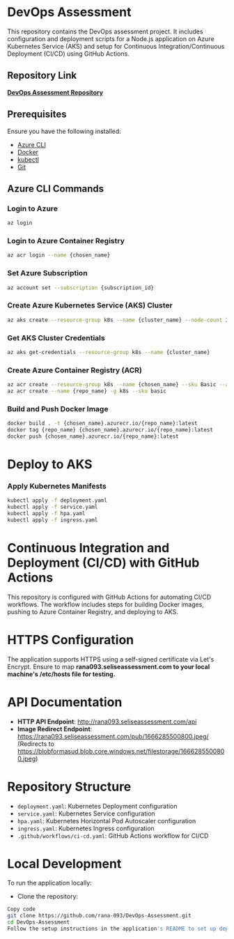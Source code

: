 # DevOps Assessment

This repository contains the DevOps assessment project. It includes configuration and deployment scripts for a Node.js application on Azure Kubernetes Service (AKS) and setup for Continuous Integration/Continuous Deployment (CI/CD) using GitHub Actions.

## Repository Link
**[DevOps Assessment Repository](https://github.com/rana-093/DevOps-Assessment)**

## Prerequisites
Ensure you have the following installed:
- [Azure CLI](https://docs.microsoft.com/en-us/cli/azure/install-azure-cli)
- [Docker](https://docs.docker.com/get-docker/)
- [kubectl](https://kubernetes.io/docs/tasks/tools/install-kubectl/)
- [Git](https://git-scm.com/book/en/v2/Getting-Started-Installing-Git)

## Azure CLI Commands

### Login to Azure
```bash
az login
```

### Login to Azure Container Registry
```bash
az acr login --name {chosen_name}
```


### Set Azure Subscription
```bash
az account set --subscription {subscription_id}
```


### Create Azure Kubernetes Service (AKS) Cluster
```bash
az aks create --resource-group k8s --name {cluster_name} --node-count 3 --enable-addons monitoring --generate-ssh-keys
```

### Get AKS Cluster Credentials
```bash
az aks get-credentials --resource-group k8s --name {cluster_name}
```

### Create Azure Container Registry (ACR)
```bash
az acr create --resource-group k8s --name {chosen_name} --sku Basic --admin-enabled true
az acr create --name {repo_name} -g k8s --sku basic
```

### Build and Push Docker Image
```bash
docker build . -t {chosen_name}.azurecr.io/{repo_name}:latest
docker tag {repo_name} {chosen_name}.azurecr.io/{repo_name}:latest
docker push {chosen_name}.azurecr.io/{repo_name}:latest
```

# Deploy to AKS

### Apply Kubernetes Manifests
```bash
kubectl apply -f deployment.yaml
kubectl apply -f service.yaml
kubectl apply -f hpa.yaml
kubectl apply -f ingress.yaml
```


# Continuous Integration and Deployment (CI/CD) with GitHub Actions
This repository is configured with GitHub Actions for automating CI/CD workflows. The workflow includes steps for building Docker images, pushing to Azure Container Registry, and deploying to AKS.

# HTTPS Configuration
The application supports HTTPS using a self-signed certificate via Let's Encrypt. Ensure to map **rana093.seliseassessment.com to your local machine's /etc/hosts file for testing.**

# API Documentation
- **HTTP API Endpoint**: http://rana093.seliseassessment.com/api
- **Image Redirect Endpoint**: https://rana093.seliseassessment.com/pub/1666285500800.jpeg/ (Redirects to https://blobformasud.blob.core.windows.net/filestorage/1666285500800.jpeg)


# Repository Structure
- `deployment.yaml`: Kubernetes Deployment configuration
- `service.yaml`: Kubernetes Service configuration
- `hpa.yaml`: Kubernetes Horizontal Pod Autoscaler configuration
- `ingress.yaml`: Kubernetes Ingress configuration
- `.github/workflows/ci-cd.yaml`: GitHub Actions workflow for CI/CD

# Local Development
To run the application locally:

- Clone the repository:

```bash
Copy code
git clone https://github.com/rana-093/DevOps-Assessment.git
cd DevOps-Assessment
Follow the setup instructions in the application's README to set up dependencies and run locally.
```